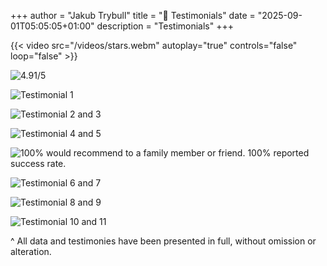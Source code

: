 +++
author = "Jakub Trybull"
title = "🌟 Testimonials"
date = "2025-09-01T05:05:05+01:00"
description = "Testimonials"
+++

{{< video src="/videos/stars.webm" autoplay="true" controls="false" loop="false" >}}

![4.91/5](/img/rating.png)

![Testimonial 1](/img/1.jpg)

![Testimonial 2 and 3](/img/2.jpg)

![Testimonial 4 and 5](/img/3.jpg)

![100% would recommend to a family member or friend. 100% reported success rate.](/img/success.jpg)

![Testimonial 6 and 7](/img/4.jpg)

![Testimonial 8 and 9](/img/5.jpg)

![Testimonial 10 and 11](/img/6.jpg)



^ All data and testimonies have been presented in full, without omission or alteration.